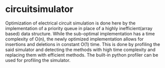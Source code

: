 # circuitsimulator

Optimization of electrical circuit simulation is done here by the implementation of a priority queue in place of a highly inefficient(array based) data structure. While the sub-optimal implementation has a time complexity of O(n), the newly optimized implementation allows for insertions and deletions in constant O(1) time. This is done by profiling the said simulator and detecting the methods with high time complexity and replacing them with efficient methods. The built-in python profiler can be used for profiling the simulator.
